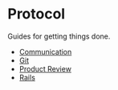 Protocol
========

Guides for getting things done.

* [Communication](/protocol/communication)
* [Git](/protocol/git)
* [Product Review](/protocol/product-review)
* [Rails](/protocol/rails)
